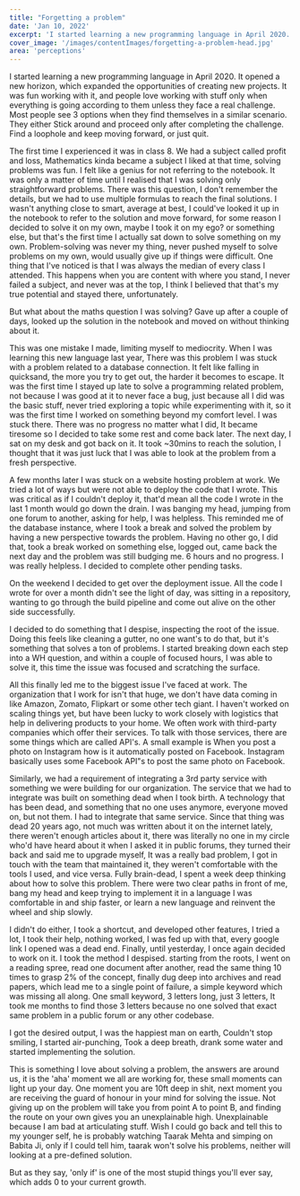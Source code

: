 ```yaml
---
title: "Forgetting a problem"
date: 'Jan 10, 2022'
excerpt: 'I started learning a new programming language in April 2020. It opened a new horizon, which expanded the...'
cover_image: '/images/contentImages/forgetting-a-problem-head.jpg'
area: 'perceptions'
---
```


I started learning a new programming language in April 2020. It opened a new horizon, which expanded the opportunities of creating new projects. It was fun working with it, and people love working with stuff only when everything is going according to them unless they face a real challenge. Most people see 3 options when they find themselves in a similar scenario. They either Stick around and proceed only after completing the challenge. Find a loophole and keep moving forward, or just quit.

The first time I experienced it was in class 8. We had a subject called profit and loss, Mathematics kinda became a subject I liked at that time, solving problems was fun. I felt like a genius for not referring to the notebook. It was only a matter of time until I realised that I was solving only straightforward problems. There was this question, I don't remember the details, but we had to use multiple formulas to reach the final solutions. I wasn't anything close to smart, average at best, I could've looked it up in the notebook to refer to the solution and move forward, for some reason I decided to solve it on my own, maybe I took it on my ego? or something else, but that's the first time I actually sat down to solve something on my own. Problem-solving was never my thing, never pushed myself to solve problems on my own, would usually give up if things were difficult. One thing that I've noticed is that I was always the median of every class I attended. This happens when you are content with where you stand, I never failed a subject, and never was at the top, I think I believed that that's my true potential and stayed there, unfortunately.

But what about the maths question I was solving? Gave up after a couple of days, looked up the solution in the notebook and moved on without thinking about it.

This was one mistake I made, limiting myself to mediocrity. When I was learning this new language last year, There was this problem I was stuck with a problem related to a database connection. It felt like falling in quicksand, the more you try to get out, the harder it becomes to escape. It was the first time I stayed up late to solve a programming related problem, not because I was good at it to never face a bug, just because all I did was the basic stuff, never tried exploring a topic while experimenting with it, so it was the first time I worked on something beyond my comfort level. I was stuck there. There was no progress no matter what I did, It became tiresome so I decided to take some rest and come back later. The next day, I sat on my desk and got back on it. It took ~30mins to reach the solution, I thought that it was just luck that I was able to look at the problem from a fresh perspective.

A few months later I was stuck on a website hosting problem at work. We tried a lot of ways but were not able to deploy the code that I wrote. This was critical as if I couldn't deploy it, that'd mean all the code I wrote in the last 1 month would go down the drain. I was banging my head, jumping from one forum to another, asking for help, I was helpless. This reminded me of the database instance, where I took a break and solved the problem by having a new perspective towards the problem. Having no other go, I did that, took a break worked on something else, logged out, came back the next day and the problem was still budging me. 6 hours and no progress. I was really helpless. I decided to complete other pending tasks.

On the weekend I decided to get over the deployment issue. All the code I wrote for over a month didn't see the light of day, was sitting in a repository, wanting to go through the build pipeline and come out alive on the other side successfully.

I decided to do something that I despise, inspecting the root of the issue. Doing this feels like cleaning a gutter, no one want's to do that, but it's something that solves a ton of problems. I started breaking down each step into a WH question, and within a couple of focused hours, I was able to solve it, this time the issue was focused and scratching the surface.

All this finally led me to the biggest issue I've faced at work. The organization that I work for isn't that huge, we don't have data coming in like Amazon, Zomato, Flipkart or some other tech giant. I haven't worked on scaling things yet, but have been lucky to work closely with logistics that help in delivering products to your home. We often work with third-party companies which offer their services. To talk with those services, there are some things which are called API's. A small example is When you post a photo on Instagram how is it automatically posted on Facebook. Instagram basically uses some Facebook API"s to post the same photo on Facebook.

Similarly, we had a requirement of integrating a 3rd party service with something we were building for our organization. The service that we had to integrate was built on something dead when I took birth. A technology that has been dead, and something that no one uses anymore, everyone moved on, but not them. I had to integrate that same service. Since that thing was dead 20 years ago, not much was written about it on the internet lately, there weren't enough articles about it, there was literally no one in my circle who'd have heard about it when I asked it in public forums, they turned their back and said me to upgrade myself, It was a really bad problem, I got in touch with the team that maintained it, they weren't comfortable with the tools I used, and vice versa. Fully brain-dead, I spent a week deep thinking about how to solve this problem. There were two clear paths in front of me, bang my head and keep trying to implement it in a language I was comfortable in and ship faster, or learn a new language and reinvent the wheel and ship slowly.

I didn't do either, I took a shortcut, and developed other features, I tried a lot, I took their help, nothing worked, I was fed up with that, every google link I opened was a dead end. Finally, until yesterday, I once again decided to work on it. I took the method I despised. starting from the roots, I went on a reading spree, read one document after another, read the same thing 10 times to grasp 2% of the concept, finally dug deep into archives and read papers, which lead me to a single point of failure, a simple keyword which was missing all along. One small keyword, 3 letters long, just 3 letters, It took me months to find those 3 letters because no one solved that exact same problem in a public forum or any other codebase.

I got the desired output, I was the happiest man on earth, Couldn't stop smiling, I started air-punching, Took a deep breath, drank some water and started implementing the solution.

This is something I love about solving a problem, the answers are around us, it is the 'aha' moment we all are working for, these small moments can light up your day. One moment you are 10ft deep in shit, next moment you are receiving the guard of honour in your mind for solving the issue. Not giving up on the problem will take you from point A to point B, and finding the route on your own gives you an unexplainable high. Unexplainable because I am bad at articulating stuff. Wish I could go back and tell this to my younger self, he is probably watching Taarak Mehta and simping on Babita Ji, only if I could tell him, taarak won't solve his problems, neither will looking at a pre-defined solution.

But as they say, 'only if' is one of the most stupid things you'll ever say, which adds 0 to your current growth.